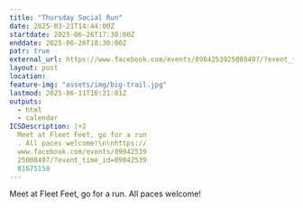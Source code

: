```yaml
---
title: "Thursday Social Run"
date: 2025-03-21T14:44:00Z
startdate: 2025-06-26T17:30:00Z
enddate: 2025-06-26T18:30:00Z
patr: true
external_url: https://www.facebook.com/events/8984253925008497/?event_time_id=8984253981675158
layout: post
location: 
feature-img: "assets/img/big-trail.jpg"
lastmod: 2025-06-11T16:21:01Z
outputs:
  - html
  - calendar
ICSDescription: |+2
  Meet at Fleet Feet, go for a run  . All paces welcome!\n\nhttps://  www.facebook.com/events/89842539  25008497/?event_time_id=89842539  81675158
---
```


Meet at Fleet Feet, go for a run. All paces welcome!<br>
  <br>
  
